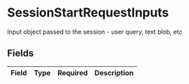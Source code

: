 # SessionStartRequestInputs

Input object passed to the session - user query, text blob, etc


## Fields

| Field       | Type        | Required    | Description |
| ----------- | ----------- | ----------- | ----------- |
